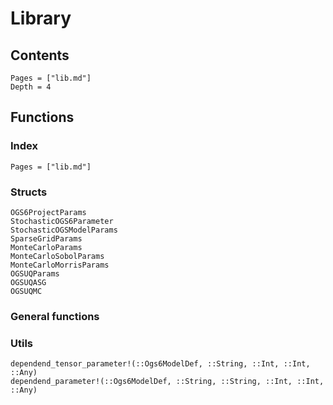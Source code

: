 # Library

## Contents 

```@contents
Pages = ["lib.md"]
Depth = 4
```

## Functions

### Index

```@index
Pages = ["lib.md"]
```

### Structs

```@docs
OGS6ProjectParams
StochasticOGS6Parameter
StochasticOGSModelParams
SparseGridParams
MonteCarloParams
MonteCarloSobolParams
MonteCarloMorrisParams
OGSUQParams
OGSUQASG
OGSUQMC
```

### General functions

### Utils

```@docs
dependend_tensor_parameter!(::Ogs6ModelDef, ::String, ::Int, ::Int, ::Any)
dependend_parameter!(::Ogs6ModelDef, ::String, ::String, ::Int, ::Int, ::Any)
```


